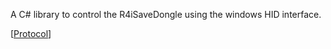 A C# library to control the R4iSaveDongle using the windows HID interface.

[[Protocol](Protocol.md)]